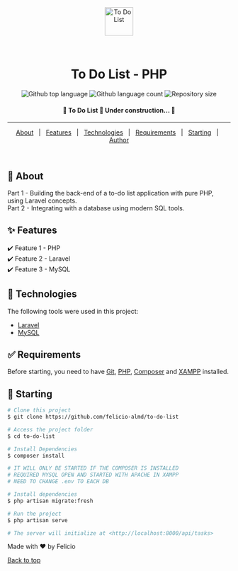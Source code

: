 <div align="center" id="top"> 
  <img src="https://upload.wikimedia.org/wikipedia/commons/thumb/9/9a/Laravel.svg/1200px-Laravel.svg.png" height="64px" alt="To Do List" />

&#xa0;

  <!-- <a href="https://todolist.netlify.app">Demo</a> -->
</div>

<h1 align="center">To Do List - PHP</h1>

<p align="center">
  <img alt="Github top language" src="https://img.shields.io/github/languages/top/felicio-almd/to-do-list?color=56BEB8">

  <img alt="Github language count" src="https://img.shields.io/github/languages/count/felicio-almd/to-do-list?color=56BEB8">

  <img alt="Repository size" src="https://img.shields.io/github/repo-size/felicio-almd/to-do-list?color=56BEB8">
</p>

<h4 align="center">
  🚧 To Do List 🚀 Under construction... 🚧
</h4>

<hr>

<p align="center">
  <a href="#dart-about">About</a> &#xa0; | &#xa0; 
  <a href="#sparkles-features">Features</a> &#xa0; | &#xa0;
  <a href="#rocket-technologies">Technologies</a> &#xa0; | &#xa0;
  <a href="#white_check_mark-requirements">Requirements</a> &#xa0; | &#xa0;
  <a href="#checkered_flag-starting">Starting</a> &#xa0; | &#xa0;
  <a href="https://github.com/felicio-almd" target="_blank">Author</a>
</p>

<br>

## :dart: About

Part 1 - Building the back-end of a to-do list application with pure PHP, using Laravel concepts.\
Part 2 - Integrating with a database using modern SQL tools.

## :sparkles: Features

:heavy_check_mark: Feature 1 - PHP\
:heavy_check_mark: Feature 2 - Laravel\
:heavy_check_mark: Feature 3 - MySQL

## :rocket: Technologies

The following tools were used in this project:

-   [Laravel](https://laravel.com/)
-   [MySQL](https://www.mysql.com/)

## :white_check_mark: Requirements

Before starting, you need to have [Git](https://git-scm.com), [PHP](), [Composer]() and [XAMPP]() installed.

## :checkered_flag: Starting

```bash
# Clone this project
$ git clone https://github.com/felicio-almd/to-do-list

# Access the project folder
$ cd to-do-list

# Install Dependencies
$ composer install

# IT WILL ONLY BE STARTED IF THE COMPOSER IS INSTALLED
# REQUIRED MYSQL OPEN AND STARTED WITH APACHE IN XAMPP
# NEED TO CHANGE .env TO EACH DB

# Install dependencies
$ php artisan migrate:fresh

# Run the project
$ php artisan serve

# The server will initialize at <http://localhost:8000/api/tasks>
```

Made with ❤️ by Felicio

<a href="#top">Back to top</a>
